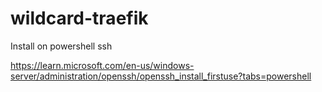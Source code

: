 # wildcard-traefik

Install on powershell ssh

https://learn.microsoft.com/en-us/windows-server/administration/openssh/openssh_install_firstuse?tabs=powershell

